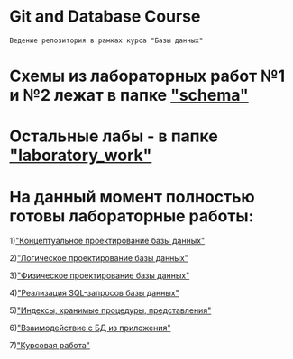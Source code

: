 # Git and Database Course

    Ведение репозитория в рамках курса "Базы данных"
    
# Схемы из лабораторных работ №1 и №2 лежат в папке ["schema"](/schema)
# Остальные лабы - в  папке ["laboratory_work"](/laboratory_work)

# На данный момент полностью готовы лабораторные работы:

1)["Концептуальное проектирование базы данных"](/schema/ER.png)

2)["Логическое проектирование базы данных"](/schema/relational_schema.png)

3)["Физическое проектирование базы данных"](/laboratory_work/lab_3.sql)

4)["Реализация SQL-запросов базы данных"](/laboratory_work/lab_4.sql)

5)["Индексы, хранимые процедуры, представления"](/laboratory_work/lab_5.sql)

6)["Взаимодействие с БД из приложения"](/laboratory_work/DB6-7/MichaelDB67/)

7)["Курсовая работа"](/laboratory_work/DB6-7/MichaelDB67/)

